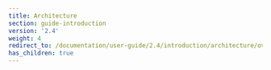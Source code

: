 ```yaml
---
title: Architecture
section: guide-introduction
version: '2.4'
weight: 4
redirect_to: /documentation/user-guide/2.4/introduction/architecture/overview
has_children: true
---
```

